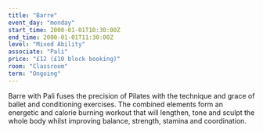 ```yaml
---
title: "Barre"
event_day: "monday"
start_time: 2000-01-01T10:30:00Z
end_time: 2000-01-01T11:30:00Z
level: "Mixed Ability"
associate: "Pali"
price: "£12 (£10 block booking)"
room: "Classroom"
term: "Ongoing"
---
```


Barre with Pali fuses the precision of Pilates with the technique and grace of ballet and conditioning exercises. The combined elements form an energetic and calorie burning workout that will lengthen, tone and sculpt the whole body whilst improving balance, strength, stamina and coordination.